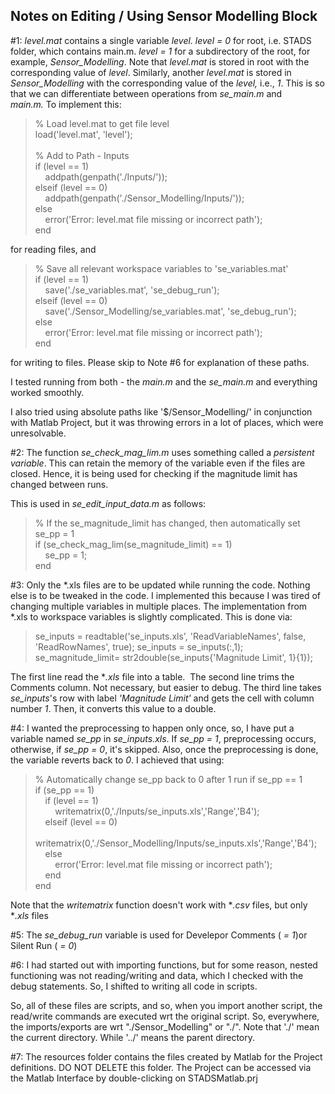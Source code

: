 ## Notes on Editing / Using Sensor Modelling Block

#1: *level.mat* contains a single variable *level. level = 0* for root, i.e. STADS folder, which contains main.m. *level = 1* for a subdirectory of the root, for example, *Sensor_Modelling*. Note that *level.mat* is stored in root with the corresponding value of *level*. Similarly, another *level.mat* is stored in *Sensor_Modelling* with the corresponding value of the *level,* i.e., *1*. This is so that we can differentiate between operations from *se_main.m* and *main.m.* To implement this:

> % Load level.mat to get file level\
> load('level.mat', 'level');\
>\
> % Add to Path - Inputs\
> if (level == 1)\
>     addpath(genpath('./Inputs/'));\
> elseif (level == 0)\
>     addpath(genpath('./Sensor_Modelling/Inputs/'));\
> else\
>     error('Error: level.mat file missing or incorrect path');\
> end

for reading files, and

> % Save all relevant workspace variables to 'se_variables.mat'\
> if (level == 1)\
>     save('./se_variables.mat', 'se_debug_run');\
> elseif (level == 0)\
>     save('./Sensor_Modelling/se_variables.mat', 'se_debug_run');\
> else\
>     error('Error: level.mat file missing or incorrect path');\
> end

for writing to files. Please skip to Note #6 for explanation of these paths.

I tested running from both - the *main.m* and the *se_main.m* and everything worked smoothly.

I also tried using absolute paths like '$/Sensor_Modelling/' in conjunction with Matlab Project, but it was throwing errors in a lot of places, which were unresolvable.

#2: The function *se_check_mag_lim.m* uses something called a *persistent variable*. This can retain the memory of the variable even if the files are closed. Hence, it is being used for checking if the magnitude limit has changed between runs. 

This is used in *se_edit_input_data.m* as follows:

> % If the se_magnitude_limit has changed, then automatically set se_pp = 1\
> if (se_check_mag_lim(se_magnitude_limit) == 1)\
>     se_pp = 1;\
> end

#3: Only the *.xls files are to be updated while running the code. Nothing else is to be tweaked in the code. I implemented this because I was tired of changing multiple variables in multiple places. The implementation from *.xls to workspace variables is slightly complicated. This is done via:

> se_inputs = readtable('se_inputs.xls', 'ReadVariableNames', false, 'ReadRowNames', true);
> se_inputs = se_inputs(:,1);
> se_magnitude_limit= str2double(se_inputs{'Magnitude Limit', 1}{1});

The first line read the **.xls* file into a table.  The second line trims the Comments column. Not necessary, but easier to debug. The third line takes *se_inputs*'s row with label *'Magnitude Limit'* and gets the cell with column number *1*. Then, it converts this value to a double.

#4: I wanted the preprocessing to happen only once, so, I have put a variable named *se_pp* in *se_inputs.xls*. If *se_pp = 1*, preprocessing occurs, otherwise, if *se_pp = 0*, it's skipped. Also, once the preprocessing is done, the variable reverts back to *0*. I achieved that using:

> % Automatically change se_pp back to 0 after 1 run if se_pp == 1\
> if (se_pp == 1)\
>     if (level == 1)\
>         writematrix(0,'./Inputs/se_inputs.xls','Range','B4');\
>     elseif (level == 0)\
>         writematrix(0,'./Sensor_Modelling/Inputs/se_inputs.xls','Range','B4');\
>     else\
>         error('Error: level.mat file missing or incorrect path');\
>     end\
> end

Note that the *writematrix* function doesn't work with **.csv* files, but only **.xls* files

#5: The *se_debug_run* variable is used for Develepor Comments ( *= 1*)or Silent Run ( *= 0*)

#6: I had started out with importing functions, but for some reason, nested functioning was not reading/writing and data, which I checked with the debug statements. So, I shifted to writing all code in scripts. 

So, all of these files are scripts, and so, when you import another script, the read/write commands are executed wrt the original script. So, everywhere, the imports/exports are wrt "./Sensor_Modelling" or "./". Note that './' mean the current directory. While '../' means the parent directory.

#7: The resources folder contains the files created by Matlab for the Project definitions. DO NOT DELETE this folder. The Project can be accessed via the Matlab Interface by double-clicking on STADSMatlab.prj
